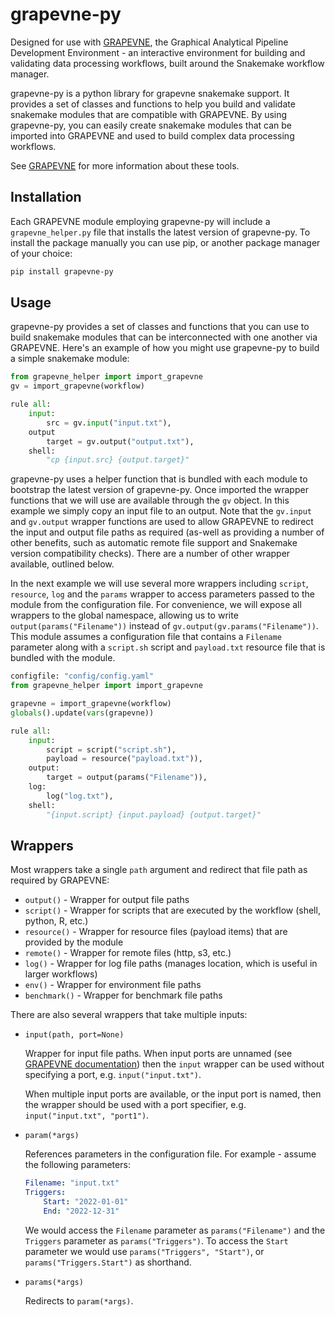 # grapevne-py

Designed for use with [GRAPEVNE](https://github.com/kraemer-lab/GRAPEVNE), the Graphical Analytical Pipeline Development Environment - an interactive environment for building and validating data processing workflows, built around the Snakemake workflow manager.

grapevne-py is a python library for grapevne snakemake support. It provides a set of classes and functions to help you build and validate snakemake modules that are compatible with GRAPEVNE. By using grapevne-py, you can easily create snakemake modules that can be imported into GRAPEVNE and used to build complex data processing workflows.

See [GRAPEVNE](https://grapevne.readthedocs.io/en/latest/?badge=latest) for more information about these tools.

## Installation

Each GRAPEVNE module employing grapevne-py will include a `grapevne_helper.py` file that installs the latest version of grapevne-py. To install the package manually you can use pip, or another package manager of your choice:

```bash
pip install grapevne-py
```

## Usage

grapevne-py provides a set of classes and functions that you can use to build snakemake modules that can be interconnected with one another via GRAPEVNE. Here's an example of how you might use grapevne-py to build a simple snakemake module:

```python
from grapevne_helper import import_grapevne
gv = import_grapevne(workflow)

rule all:
    input:
        src = gv.input("input.txt"),
    output
        target = gv.output("output.txt"),
    shell:
        "cp {input.src} {output.target}"
```

grapevne-py uses a helper function that is bundled with each module to bootstrap the latest version of grapevne-py. Once imported the wrapper functions that we will use are available through the `gv` object. In this example we simply copy an input file to an output. Note that the `gv.input` and `gv.output` wrapper functions are used to allow GRAPEVNE to redirect the input and output file paths as required (as-well as providing a number of other benefits, such as automatic remote file support and Snakemake version compatibility checks). There are a number of other wrapper available, outlined below.

In the next example we will use several more wrappers including `script`, `resource`, `log` and the `params` wrapper to access parameters passed to the module from the configuration file. For convenience, we will expose all wrappers to the global namespace, allowing us to write `output(params("Filename"))` instead of `gv.output(gv.params("Filename"))`.  This module assumes a configuration file that contains a `Filename` parameter along with a `script.sh` script and `payload.txt` resource file that is bundled with the module.

```python
configfile: "config/config.yaml"
from grapevne_helper import import_grapevne

grapevne = import_grapevne(workflow)
globals().update(vars(grapevne))

rule all:
    input:
        script = script("script.sh"),
        payload = resource("payload.txt")),
    output:
        target = output(params("Filename")),
    log:
        log("log.txt"),
    shell:
        "{input.script} {input.payload} {output.target}"
```


## Wrappers

Most wrappers take a single `path` argument and redirect that file path as required by GRAPEVNE:
- `output()` - Wrapper for output file paths
- `script()` - Wrapper for scripts that are executed by the workflow (shell, python, R, etc.)
- `resource()` - Wrapper for resource files (payload items) that are provided by the module
- `remote()` - Wrapper for remote files (http, s3, etc.)
- `log()` - Wrapper for log file paths (manages location, which is useful in larger workflows)
- `env()` - Wrapper for environment file paths
- `benchmark()` - Wrapper for benchmark file paths

There are also several wrappers that take multiple inputs:

- `input(path, port=None)`
  
  Wrapper for input file paths. When input ports are unnamed (see [GRAPEVNE documentation](https://grapevne.readthedocs.io/en/latest/?badge=latest)) then the `input` wrapper can be used without specifying a port, e.g. `input("input.txt")`.

  When multiple input ports are available, or the input port is named, then the wrapper should be used with a port specifier, e.g. `input("input.txt", "port1")`.

- `param(*args)`

  References parameters in the configuration file. For example - assume the following parameters:

    ```yaml
    Filename: "input.txt"
    Triggers:
        Start: "2022-01-01"
        End: "2022-12-31"
    ```

    We would access the `Filename` parameter as `params("Filename")` and the `Triggers` parameter as `params("Triggers")`. To access the `Start` parameter we would use `params("Triggers", "Start")`, or `params("Triggers.Start")` as shorthand.

- `params(*args)`

  Redirects to `param(*args)`.
